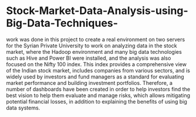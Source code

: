 # Stock-Market-Data-Analysis-using-Big-Data-Techniques-
 work was done in this project to create a real environment  on two servers for the Syrian Private University to work on  analyzing data in the stock market, where the Hadoop environment  and many big data technologies such as Hive and Power BI were  installed, and the analysis was also focused on the Nifty 100 index.
This index provides a comprehensive view of the Indian stock market, includes companies from various sectors, and is widely used by investors and fund managers as a standard for evaluating market performance and building investment portfolios. 
Therefore, a number of dashboards have been created in order to help investors find the best vision to help them evaluate and manage risks, which allows mitigating potential financial losses, in addition to explaining the benefits of using big data systems.
